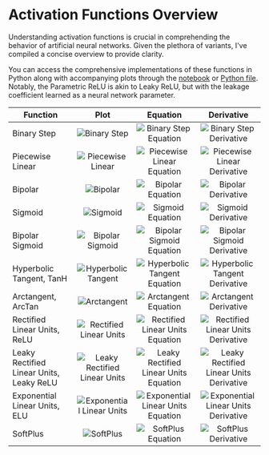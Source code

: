 # Activation Functions Overview

Understanding activation functions is crucial in comprehending the behavior of artificial neural networks. Given the plethora of variants, I've compiled a concise overview to provide clarity.

You can access the comprehensive implementations of these functions in Python along with accompanying plots through the [notebook](https://github.com/mmiimran/activation-function/blob/main/activation_functions.ipynb) or
[Python file](). Notably, the Parametric ReLU is akin to Leaky ReLU, but with the leakage coefficient learned as a neural network parameter.

| Function | Plot | Equation | Derivative |
|----|:---:|:---:|:---:|
| Binary Step | ![Binary Step](https://raw.githubusercontent.com/siebenrock/activation-functions/master/plots/binary_step.png) | ![Binary Step Equation](https://raw.githubusercontent.com/siebenrock/activation-functions/master/equations/binary_step.png) | ![Binary Step Derivative](https://raw.githubusercontent.com/siebenrock/activation-functions/master/equations/binary_step_d.png) |
| Piecewise Linear | ![Piecewise Linear](https://raw.githubusercontent.com/siebenrock/activation-functions/master/plots/piecewise_linear.png) | ![Piecewise Linear Equation](https://raw.githubusercontent.com/siebenrock/activation-functions/master/equations/piecewise_linear.png) | ![Piecewise Linear Derivative](https://raw.githubusercontent.com/siebenrock/activation-functions/master/equations/piecewise_linear_d.png) |
| Bipolar | ![Bipolar](https://raw.githubusercontent.com/siebenrock/activation-functions/master/plots/bipolar.png) | ![Bipolar Equation](https://raw.githubusercontent.com/siebenrock/activation-functions/master/equations/bipolar.png) | ![Bipolar Derivative](https://raw.githubusercontent.com/siebenrock/activation-functions/master/equations/bipolar_d.png) |
| Sigmoid | ![Sigmoid](https://raw.githubusercontent.com/siebenrock/activation-functions/master/plots/sigmoid.png) | ![Sigmoid Equation](https://raw.githubusercontent.com/siebenrock/activation-functions/master/equations/sigmoid.png) | ![Sigmoid Derivative](https://raw.githubusercontent.com/siebenrock/activation-functions/master/equations/sigmoid_d.png) |
| Bipolar Sigmoid | ![Bipolar Sigmoid](https://raw.githubusercontent.com/siebenrock/activation-functions/master/plots/bipolar_sigmoid.png) | ![Bipolar Sigmoid Equation](https://raw.githubusercontent.com/siebenrock/activation-functions/master/equations/bipolar_sigmoid.png) | ![Bipolar Sigmoid Derivative](https://raw.githubusercontent.com/siebenrock/activation-functions/master/equations/bipolar_sigmoid_d.png) |
| Hyperbolic Tangent, TanH | ![Hyperbolic Tangent](https://raw.githubusercontent.com/siebenrock/activation-functions/master/plots/hyperbolic_tangent.png) | ![Hyperbolic Tangent Equation](https://raw.githubusercontent.com/siebenrock/activation-functions/master/equations/hyperbolic_tangent.png) | ![Hyperbolic Tangent Derivative](https://raw.githubusercontent.com/siebenrock/activation-functions/master/equations/hyperbolic_tangent_d.png) |
| Arctangent, ArcTan | ![Arctangent](https://raw.githubusercontent.com/siebenrock/activation-functions/master/plots/arctangent.png) | ![Arctangent Equation](https://raw.githubusercontent.com/siebenrock/activation-functions/master/equations/arctangent.png) | ![Arctangent Derivative](https://raw.githubusercontent.com/siebenrock/activation-functions/master/equations/arctangent_d.png) |
| Rectified Linear Units, ReLU | ![Rectified Linear Units](https://raw.githubusercontent.com/siebenrock/activation-functions/master/plots/rectified_linear_units.png) | ![Rectified Linear Units Equation](https://raw.githubusercontent.com/siebenrock/activation-functions/master/equations/rectified_linear_units.png) | ![Rectified Linear Units Derivative](https://raw.githubusercontent.com/siebenrock/activation-functions/master/equations/rectified_linear_units_d.png) |
| Leaky Rectified Linear Units, Leaky ReLU | ![Leaky Rectified Linear Units](https://raw.githubusercontent.com/siebenrock/activation-functions/master/plots/leaky_rectified_linear_units.png) | ![Leaky Rectified Linear Units Equation](https://raw.githubusercontent.com/siebenrock/activation-functions/master/equations/leaky_rectified_linear_units.png) | ![Leaky Rectified Linear Units Derivative](https://raw.githubusercontent.com/siebenrock/activation-functions/master/equations/leaky_rectified_linear_units_d.png) |
| Exponential Linear Units, ELU | ![Exponential Linear Units](https://raw.githubusercontent.com/siebenrock/activation-functions/master/plots/exponential_linear_units.png) | ![Exponential Linear Units Equation](https://raw.githubusercontent.com/siebenrock/activation-functions/master/equations/exponential_linear_units.png) | ![Exponential Linear Units Derivative](https://raw.githubusercontent.com/siebenrock/activation-functions/master/equations/exponential_linear_units_d.png) |
| SoftPlus | ![SoftPlus](https://raw.githubusercontent.com/siebenrock/activation-functions/master/plots/softplus.png) | ![SoftPlus Equation](https://raw.githubusercontent.com/siebenrock/activation-functions/master/equations/softplus.png) | ![SoftPlus Derivative](https://raw.githubusercontent.com/siebenrock/activation-functions/master/equations/softplus_d.png) |
